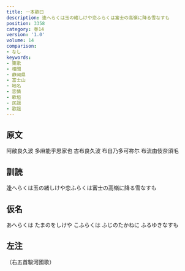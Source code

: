 ```yaml
---
title: 一本歌曰
description: 逢へらくは玉の緒しけや恋ふらくは富士の高嶺に降る雪なすも
position: 3358
category: 巻14
version: '1.0'
volume: 14
comparison:
- なし
keywords:
- 東歌
- 相聞
- 静岡県
- 富士山
- 地名
- 恋情
- 歌垣
- 民謡
- 歌謡
---
```


## 原文

阿敝良久波 多麻能乎思家也 古布良久波 布自乃多可祢尓 布流由伎奈須毛

## 訓読

逢へらくは玉の緒しけや恋ふらくは富士の高嶺に降る雪なすも

## 仮名

あへらくは たまのをしけや こふらくは ふじのたかねに ふるゆきなすも

## 左注

（右五首駿河國歌）
